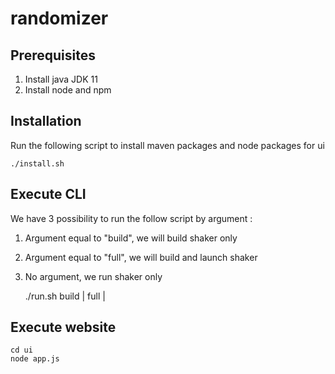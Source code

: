 # randomizer

## Prerequisites
1.  Install java JDK 11
2.  Install node and npm

## Installation
Run the following script to install maven packages and node packages for ui
    
    ./install.sh

## Execute CLI
We have 3 possibility to run the follow script by argument :
1.  Argument equal to "build", we will build shaker only
2.  Argument equal to "full", we will build and launch shaker
3.  No argument, we run shaker only
    
    
    ./run.sh build | full | 
    
## Execute website
    cd ui
    node app.js